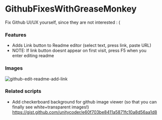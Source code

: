 # GithubFixesWithGreaseMonkey
Fix Github UI/UX yourself, since they are not interested : (

### Features
- Adds Link button to Readme editor (select text, press link, paste URL)
- NOTE: If link button doesnt appear on first visit, press F5 when you enter editing readme

### Images
![github-edit-readme-add-link](https://github.com/user-attachments/assets/a8cf464b-2bc7-4cdd-876a-cfc8ecc45bdd)

### Related scripts
- Add checkerboard background for github image viewer (so that you can finally see white+transparent images!) https://gist.github.com/unitycoder/e60f703be8411a5871fc10a8d56aa1d8
